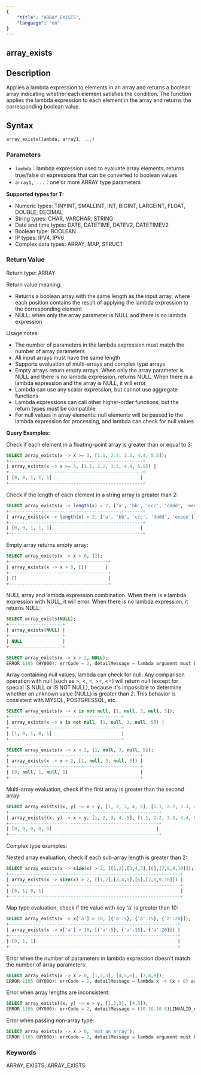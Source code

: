 ```yaml
---
{
    "title": "ARRAY_EXISTS",
    "language": "en"
}
---
```


## array_exists

<version since="2.0.0">

</version>

## Description

Applies a lambda expression to elements in an array and returns a boolean array indicating whether each element satisfies the condition. The function applies the lambda expression to each element in the array and returns the corresponding boolean value.

## Syntax

```sql
array_exists(lambda, array1, ...)
```

### Parameters

- `lambda`：lambda expression used to evaluate array elements, returns true/false or expressions that can be converted to boolean values
- `array1, ...`：one or more ARRAY<T> type parameters

**Supported types for T:**
- Numeric types: TINYINT, SMALLINT, INT, BIGINT, LARGEINT, FLOAT, DOUBLE, DECIMAL
- String types: CHAR, VARCHAR, STRING
- Date and time types: DATE, DATETIME, DATEV2, DATETIMEV2
- Boolean type: BOOLEAN
- IP types: IPV4, IPV6
- Complex data types: ARRAY, MAP, STRUCT

### Return Value

Return type: ARRAY<BOOLEAN>

Return value meaning:
- Returns a boolean array with the same length as the input array, where each position contains the result of applying the lambda expression to the corresponding element
- NULL: when only the array parameter is NULL and there is no lambda expression

Usage notes:
- The number of parameters in the lambda expression must match the number of array parameters
- All input arrays must have the same length
- Supports evaluation of multi-arrays and complex type arrays
- Empty arrays return empty arrays. When only the array parameter is NULL and there is no lambda expression, returns NULL. When there is a lambda expression and the array is NULL, it will error
- Lambda can use any scalar expression, but cannot use aggregate functions
- Lambda expressions can call other higher-order functions, but the return types must be compatible
- For null values in array elements: null elements will be passed to the lambda expression for processing, and lambda can check for null values

**Query Examples:**

Check if each element in a floating-point array is greater than or equal to 3:
```sql
SELECT array_exists(x -> x >= 3, [1.1, 2.2, 3.3, 4.4, 5.5]);
+--------------------------------------------------+
| array_exists(x -> x >= 3, [1.1, 2.2, 3.3, 4.4, 5.5]) |
+--------------------------------------------------+
| [0, 0, 1, 1, 1]                                 |
+--------------------------------------------------+
```

Check if the length of each element in a string array is greater than 2:
```sql
SELECT array_exists(x -> length(x) > 2, ['a', 'bb', 'ccc', 'dddd', 'eeeee']);
+--------------------------------------------------+
| array_exists(x -> length(x) > 2, ['a', 'bb', 'ccc', 'dddd', 'eeeee']) |
+--------------------------------------------------+
| [0, 0, 1, 1, 1]                                 |
+--------------------------------------------------+
```

Empty array returns empty array:
```sql
SELECT array_exists(x -> x > 0, []);
+-------------------------------------+
| array_exists(x -> x > 0, [])       |
+-------------------------------------+
| []                                  |
+-------------------------------------+
```

NULL array and lambda expression combination. When there is a lambda expression with NULL, it will error. When there is no lambda expression, it returns NULL:
```sql
SELECT array_exists(NULL);
+--------------------+
| array_exists(NULL) |
+--------------------+
| NULL               |
+--------------------+

SELECT array_exists(x -> x > 2, NULL);
ERROR 1105 (HY000): errCode = 2, detailMessage = lambda argument must be array but is NULL
```

Array containing null values, lambda can check for null:
Any comparison operation with null (such as >, <, =, >=, <=) will return null (except for special IS NULL or IS NOT NULL), because it's impossible to determine whether an unknown value (NULL) is greater than 2. This behavior is consistent with MYSQL, POSTGRESSQL, etc.
```sql
SELECT array_exists(x -> x is not null, [1, null, 3, null, 5]);
+------------------------------------------+
| array_exists(x -> x is not null, [1, null, 3, null, 5]) |
+------------------------------------------+
| [1, 0, 1, 0, 1]                          |
+------------------------------------------+

SELECT array_exists(x -> x > 2, [1, null, 3, null, 5]);
+-------------------------------------------------+
| array_exists(x -> x > 2, [1, null, 3, null, 5]) |
+-------------------------------------------------+
| [0, null, 1, null, 1]                           |
+-------------------------------------------------+
```

Multi-array evaluation, check if the first array is greater than the second array:
```sql
SELECT array_exists((x, y) -> x > y, [1, 2, 3, 4, 5], [1.1, 2.2, 3.3, 4.4, 5.5]);
+--------------------------------------------------------+
| array_exists((x, y) -> x > y, [1, 2, 3, 4, 5], [1.1, 2.2, 3.3, 4.4, 5.5]) |
+--------------------------------------------------------+
| [0, 0, 0, 0, 0]                                       |
+--------------------------------------------------------+
```

Complex type examples:

Nested array evaluation, check if each sub-array length is greater than 2:
```sql
SELECT array_exists(x -> size(x) > 2, [[1,2],[3,4,5],[6],[7,8,9,10]]);
+----------------------------------------------------------------+
| array_exists(x -> size(x) > 2, [[1,2],[3,4,5],[6],[7,8,9,10]]) |
+----------------------------------------------------------------+
| [0, 1, 0, 1]                                                   |
+----------------------------------------------------------------+
```

Map type evaluation, check if the value with key 'a' is greater than 10:
```sql
SELECT array_exists(x -> x['a'] > 10, [{'a':5}, {'a':15}, {'a':20}]);
+---------------------------------------------------------------+
| array_exists(x -> x['a'] > 10, [{'a':5}, {'a':15}, {'a':20}]) |
+---------------------------------------------------------------+
| [0, 1, 1]                                                     |
+---------------------------------------------------------------+
```

Error when the number of parameters in lambda expression doesn't match the number of array parameters:
```sql
SELECT array_exists(x -> x > 0, [1,2,3], [4,5,6], [7,8,9]);
ERROR 1105 (HY000): errCode = 2, detailMessage = lambda x -> (x > 0) arguments' size is not equal parameters' size
```

Error when array lengths are inconsistent:
```sql
SELECT array_exists((x, y) -> x > y, [1,2,3], [4,5]);
ERROR 1105 (HY000): errCode = 2, detailMessage = (10.16.10.6)[INVALID_ARGUMENT]in array map function, the input column size are not equal completely, nested column data rows 1st size is 3, 2th size is 2.
```

Error when passing non-array type:
```sql
SELECT array_exists(x -> x > 0, 'not_an_array');
ERROR 1105 (HY000): errCode = 2, detailMessage = lambda argument must be array but is 'not_an_array'
```

### Keywords

ARRAY, EXISTS, ARRAY_EXISTS

